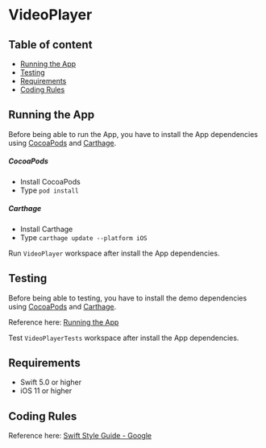 # VideoPlayer



## Table of content

- [Running the App](#Running-the-App)
- [Testing](#Testing)
- [Requirements](#Requirements)
- [Coding Rules](#Coding-rules)

## Running the App

Before being able to run the App, you have to install the App dependencies using [CocoaPods](https://cocoapods.org/) and [Carthage](https://github.com/Carthage/Carthage).

##### CocoaPods

- Install CocoaPods
- Type `pod install`

##### Carthage

- Install Carthage
- Type `carthage update --platform iOS`

Run `VideoPlayer` workspace after install the App dependencies.

## Testing

Before being able to testing, you have to install the demo dependencies using [CocoaPods](https://cocoapods.org/) and [Carthage](https://github.com/Carthage/Carthage).

Reference here: [Running the App](#Running-the-App)

Test `VideoPlayerTests` workspace after install the App dependencies.

## Requirements

- Swift 5.0 or higher
- iOS 11 or higher

## Coding Rules

Reference here: [Swift Style Guide - Google](https://google.github.io/swift/)

